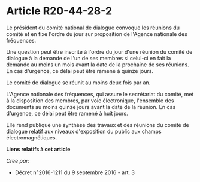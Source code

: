 # Article R20-44-28-2

Le président du comité national de dialogue convoque les réunions du comité et en fixe l'ordre du jour sur proposition de
l'Agence nationale des fréquences. 

Une question peut être inscrite à l'ordre du jour d'une réunion du comité de dialogue à la demande de l'un de ses membres si
celui-ci en fait la demande au moins un mois avant la date de la prochaine de ses réunions. En cas d'urgence, ce délai peut
être ramené à quinze jours. 

Le comité de dialogue se réunit au moins deux fois par an. 

L'Agence nationale des fréquences, qui assure le secrétariat du comité, met à la disposition des membres, par voie
électronique, l'ensemble des documents au moins quinze jours avant la date de la réunion. En cas d'urgence, ce délai peut
être ramené à huit jours. 

Elle rend publique une synthèse des travaux et des réunions du comité de dialogue relatif aux niveaux d'exposition du public
aux champs électromagnétiques.

**Liens relatifs à cet article**

_Créé par_:

  - Décret n°2016-1211 du 9 septembre 2016 - art. 3

